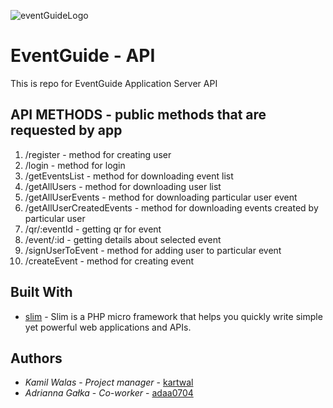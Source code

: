 ![eventGuideLogo](http://kartwal.ayz.pl/EventGuideLogo.png)

# EventGuide - API

This is repo for EventGuide Application Server API

## API METHODS - public methods that are requested by app

1. /register - method for creating user
1. /login - method for login
1. /getEventsList - method for downloading event list
1. /getAllUsers - method for downloading user list
1. /getAllUserEvents - method for downloading particular user event
1. /getAllUserCreatedEvents - method for downloading events created by particular user
1. /qr/:eventId - getting qr for event
1. /event/:id - getting details about selected event
1. /signUserToEvent - method for adding user to particular event
1. /createEvent - method for creating event



## Built With

* [slim](https://www.slimframework.com) - Slim is a PHP micro framework that helps you quickly write simple yet powerful web applications and APIs. 


## Authors

* *Kamil Walas* - *Project manager* - [kartwal](https://github.com/kartwal/)
* *Adrianna Gałka* - *Co-worker* - [adaa0704](https://github.com/adaa0704)





